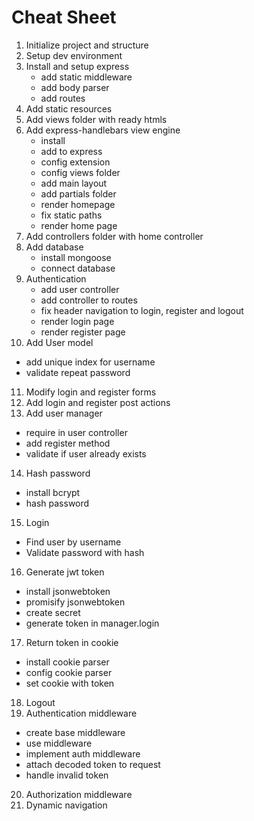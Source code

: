 # Cheat Sheet

1. Initialize project and structure
2. Setup dev environment
3. Install and setup express
   * add static middleware
   * add body parser
   * add routes
4. Add static resources
5. Add views folder with ready htmls
6. Add express-handlebars view engine
   * install
   * add to express
   * config extension
   * config views folder
   * add main layout
   * add partials folder
   * render homepage
   * fix static paths
   * render home page
7. Add controllers folder with home controller
8. Add database
   * install mongoose
   * connect database
9. Authentication
   * add user controller
   * add controller to routes
   * fix header navigation to login, register and logout
   * render login page
   * render register page
10. Add User model
   * add unique index for username
   * validate repeat password
11. Modify login and register forms
12. Add login and register post actions
13. Add user manager
   * require in user controller
   * add register method 
   * validate if user already exists
14. Hash password
   * install bcrypt
   * hash password
15. Login
   * Find user by username
   * Validate password with hash
16. Generate jwt token
   * install jsonwebtoken
   * promisify jsonwebtoken
   * create secret
   * generate token in manager.login
17. Return token in cookie
   * install cookie parser
   * config cookie parser
   * set cookie with token
18. Logout
19. Authentication middleware
   * create base middleware
   * use middleware
   * implement auth middleware
   * attach decoded token to request
   * handle invalid token
20. Authorization middleware
21. Dynamic navigation